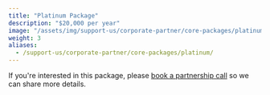 ```yaml
---
title: "Platinum Package"
description: "$20,000 per year"
image: "/assets/img/support-us/corporate-partner/core-packages/platinum-package.png"
weight: 3
aliases:
  - /support-us/corporate-partner/core-packages/platinum/
---
```


If you're interested in this package, please [book a partnership call](https://calendly.com/techqueria) so we can share more details.